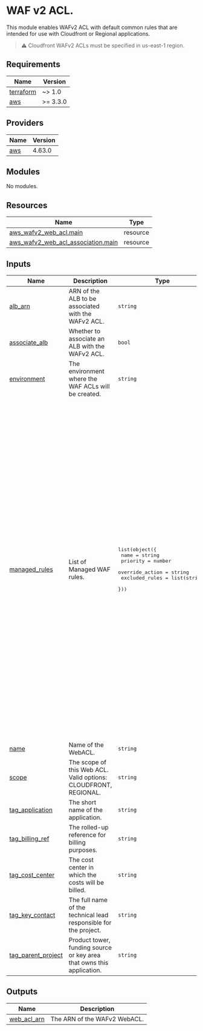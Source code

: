 # WAF v2 ACL.

This module enables WAFv2 ACL with default common rules that are intended for use with Cloudfront or Regional applications.
> :warning: Cloudfront WAFv2 ACLs must be specified in us-east-1 region.

## Requirements

| Name | Version |
|------|---------|
| <a name="requirement_terraform"></a> [terraform](#requirement\_terraform) | ~> 1.0 |
| <a name="requirement_aws"></a> [aws](#requirement\_aws) | >= 3.3.0 |

## Providers

| Name | Version |
|------|---------|
| <a name="provider_aws"></a> [aws](#provider\_aws) | 4.63.0 |

## Modules

No modules.

## Resources

| Name | Type |
|------|------|
| [aws_wafv2_web_acl.main](https://registry.terraform.io/providers/hashicorp/aws/latest/docs/resources/wafv2_web_acl) | resource |
| [aws_wafv2_web_acl_association.main](https://registry.terraform.io/providers/hashicorp/aws/latest/docs/resources/wafv2_web_acl_association) | resource |

## Inputs

| Name | Description | Type | Default | Required |
|------|-------------|------|---------|:--------:|
| <a name="input_alb_arn"></a> [alb\_arn](#input\_alb\_arn) | ARN of the ALB to be associated with the WAFv2 ACL. | `string` | `""` | no |
| <a name="input_associate_alb"></a> [associate\_alb](#input\_associate\_alb) | Whether to associate an ALB with the WAFv2 ACL. | `bool` | `false` | no |
| <a name="input_environment"></a> [environment](#input\_environment) | The environment where the WAF ACLs will be created. | `string` | n/a | yes |
| <a name="input_managed_rules"></a> [managed\_rules](#input\_managed\_rules) | List of Managed WAF rules. | <pre>list(object({<br>    name            = string<br>    priority        = number<br>    override_action = string<br>    excluded_rules  = list(string)<br>  }))</pre> | <pre>[<br>  {<br>    "excluded_rules": [<br>      "SizeRestrictions_BODY",<br>      "GenericLFI_BODY",<br>      "CrossSiteScripting_BODY"<br>    ],<br>    "name": "AWSManagedRulesCommonRuleSet",<br>    "override_action": "none",<br>    "priority": 0<br>  },<br>  {<br>    "excluded_rules": [],<br>    "name": "AWSManagedRulesAmazonIpReputationList",<br>    "override_action": "none",<br>    "priority": 1<br>  },<br>  {<br>    "excluded_rules": [],<br>    "name": "AWSManagedRulesKnownBadInputsRuleSet",<br>    "override_action": "none",<br>    "priority": 2<br>  },<br>  {<br>    "excluded_rules": [],<br>    "name": "AWSManagedRulesPHPRuleSet",<br>    "override_action": "none",<br>    "priority": 3<br>  },<br>  {<br>    "excluded_rules": [<br>      "SQLi_BODY"<br>    ],<br>    "name": "AWSManagedRulesSQLiRuleSet",<br>    "override_action": "none",<br>    "priority": 4<br>  },<br>  {<br>    "excluded_rules": [],<br>    "name": "AWSManagedRulesLinuxRuleSet",<br>    "override_action": "none",<br>    "priority": 5<br>  }<br>]</pre> | no |
| <a name="input_name"></a> [name](#input\_name) | Name of the WebACL. | `string` | n/a | yes |
| <a name="input_scope"></a> [scope](#input\_scope) | The scope of this Web ACL. Valid options: CLOUDFRONT, REGIONAL. | `string` | n/a | yes |
| <a name="input_tag_application"></a> [tag\_application](#input\_tag\_application) | The short name of the application. | `string` | n/a | yes |
| <a name="input_tag_billing_ref"></a> [tag\_billing\_ref](#input\_tag\_billing\_ref) | The rolled-up reference for billing purposes. | `string` | n/a | yes |
| <a name="input_tag_cost_center"></a> [tag\_cost\_center](#input\_tag\_cost\_center) | The cost center in which the costs will be billed. | `string` | n/a | yes |
| <a name="input_tag_key_contact"></a> [tag\_key\_contact](#input\_tag\_key\_contact) | The full name of the technical lead responsible for the project. | `string` | n/a | yes |
| <a name="input_tag_parent_project"></a> [tag\_parent\_project](#input\_tag\_parent\_project) | Product tower, funding source or key area that owns this application. | `string` | n/a | yes |

## Outputs

| Name | Description |
|------|-------------|
| <a name="output_web_acl_arn"></a> [web\_acl\_arn](#output\_web\_acl\_arn) | The ARN of the WAFv2 WebACL. |
